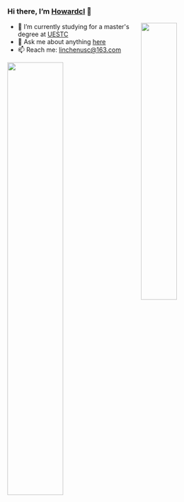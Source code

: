### Hi there, I’m [Howardcl](https://github.com/Howardcl/) 👋

<img align="right" width="40%" src="https://github.com/Howardcl/ImageURL/blob/main/hello-world.gif">

- 🔭 I’m currently studying for a master's degree at [UESTC](https://www.uestc.edu.cn/)
- 💬 Ask me about anything [here](https://github.com/Howardcl/Howardcl/issues)
- 📫 Reach me: linchenusc@163.com

<!-- <img align="left" width="40%" src="https://github-readme-stats.vercel.app/api/top-langs/?username=lddddd1997&layout=compact">-->
<img align="left" width="50%" src="https://github-readme-stats.vercel.app/api?username=lddddd1997&count_private=true&show_icons=true">

<!--
**Howardcl/Howardcl** is a ✨ _special_ ✨ repository because its `README.md` (this file) appears on your GitHub profile.

Here are some ideas to get you started:

- 🔭 I’m currently working on ...
- 🌱 I’m currently learning ...
- 👯 I’m looking to collaborate on ...
- 🤔 I’m looking for help with ...
- 💬 Ask me about motion planning...
- 📫 How to reach me: ...
- 😄 Pronouns: ...
- ⚡ Fun fact: ...
-->

